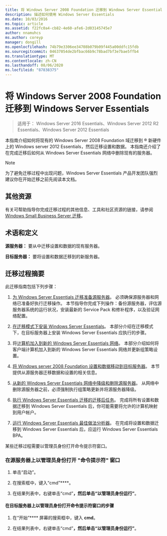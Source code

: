 ```yaml
---
title: 将 Windows Server 2008 Foundation 迁移到 Windows Server Essentials
description: 描述如何使用 Windows Server Essentials
ms.date: 10/03/2016
ms.topic: article
ms.assetid: f22fc0a4-cb82-4e60-afe6-2d03145745e7
author: nnamuhcs
ms.author: coreyp
manager: dongill
ms.openlocfilehash: 74b79e3306ee34708b079b09f445a00ddfc15fdb
ms.sourcegitcommit: 04637054de2bfbac66b9c78bad7bf3e7bae5ffb4
ms.translationtype: MT
ms.contentlocale: zh-CN
ms.lasthandoff: 08/06/2020
ms.locfileid: "87838375"
---
```

# <a name="migrate-windows-server-2008-foundation-to-windows-server-essentials"></a>将 Windows Server 2008 Foundation 迁移到 Windows Server Essentials

>适用于： Windows Server 2016 Essentials、Windows Server 2012 R2 Essentials、Windows Server 2012 Essentials

本指南介绍如何将现有的 Windows Server 2008 Foundation 域迁移到 &reg; 新硬件上的 Windows server 2012 Essentials，然后迁移设置和数据。 本指南还介绍了在完成迁移后如何从 Windows Server Essentials 网络中删除现有的服务器。

> [!NOTE]
>  为了避免迁移过程中出现问题，Windows Server Essentials 产品开发团队强烈建议你在开始迁移之前先阅读本文档。

## <a name="additional-resources"></a>其他资源
 有关可帮助指导你完成迁移过程的其他信息、工具和社区资源的链接，请参阅[Windows Small Business Server 迁移](https://go.microsoft.com/fwlink/?LinkId=217520)。

## <a name="terms-and-definitions"></a>术语和定义
 **源服务器：** 要从中迁移设置和数据的现有服务器。

 **目标服务器：** 要将设置和数据迁移到的新服务器。

## <a name="migration-process-summary"></a>迁移过程摘要
 此迁移指南包括下列步骤：


1.  [为 Windows Server Essentials 迁移准备源服务器](Prepare-your-Source-Server-for-Windows-Server-Essentials-migration.md)。  必须确保源服务器和网络已准备好执行迁移操作。 本节指导你完成下列操作：备份源服务器，评估源服务器系统的运行状况，安装最新的 Service Pack 和修补程序，以及验证网络配置。

2.  [在迁移模式下安装 Windows Server Essentials](Install-Windows-Server-Essentials-in-migration-mode.md)。  本部分介绍在迁移模式下，在目标服务器上安装 Windows Server Essentials 应执行的步骤。

3.  将[计算机加入到新的 Windows Server Essentials 网络](Join-computers-to-the-new-Windows-Server-Essentials-network.md)。  本部分介绍如何将客户端计算机加入到新的 Windows Server Essentials 网络并更新组策略设置。

4.  [将 Windows server 2008 Foundation 设置和数据移动到目标服务器](./move-windows-server-2008-foundation-to-the-destination-server-for-migration.md)。  本节提供从源服务器迁移数据和设置的相关信息。

5.  [从新的 Windows Server Essentials 网络中降级和删除源服务器](Demote-and-remove-the-Source-Server-from-the-new-Windows-Server-Essentials-network.md)。  从网络中删除源服务器之前，必须强制执行组策略更新并将源服务器降级。

6.  [执行 Windows Server Essentials 迁移的迁移后任务](Perform-post-migration-tasks-for-Windows-Server-Essentials-migration.md)。  完成将所有设置和数据迁移到 Windows Server Essentials 后，你可能需要将允许的计算机映射到用户帐户。

7.  [运行 Windows Server Essentials 最佳做法分析器](Run-the-Windows-Server-Essentials-Best-Practices-Analyzer.md)。  在完成将设置和数据迁移到 Windows Server Essentials 后，应运行 Windows Server Essentials BPA。


 某些迁移过程需要以管理员身份打开命令提示符窗口。

###  <a name="to-open-a-command-prompt-window-on-the-source-server-as-an-administrator"></a><a name="BKMK_OpenACommandPromptAsAdmin"></a>在源服务器上以管理员身份打开 "命令提示符" 窗口

1.  单击“启动”。

2.  在搜索框中，键入“cmd”****。

3.  在结果列表中，右键单击“cmd”****，然后单击“以管理员身份运行”****。

#### <a name="to-open-a-command-prompt-window-on-the-destination-server-as-an-administrator"></a>在目标服务器上以管理员身份打开命令提示符窗口的步骤

1.  在“开始”**** 屏幕的搜索框中，键入 **cmd**。

2.  在结果列表中，右键单击“cmd”****，然后单击“以管理员身份运行”****。